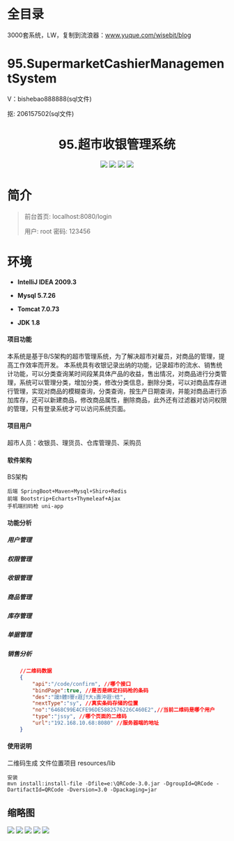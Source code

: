 # 全目录

3000套系统，LW，复制到流浪器：www.yuque.com/wisebit/blog

# 95.SupermarketCashierManagementSystem

<p>V：bishebao888888(sql文件)</p>
<p>抠: 206157502(sql文件)</p>


<p><h1 align="center">95.超市收银管理系统</h1></p>

<p align="center">
	<img src="https://img.shields.io/badge/jdk-1.8-orange.svg"/>
    <img src="https://img.shields.io/badge/springboot-3.x-blue.svg"/>
    <img src="https://img.shields.io/badge/mavne-3.x-blue.svg"/>
    <img src="https://img.shields.io/badge/html-3.x-blue.svg"/>
</p>


# 简介
>
> 
>
> 前台首页: localhost:8080/login
>
> 用户: root   密码: 123456


# 环境

- <b>IntelliJ IDEA 2009.3</b>

- <b>Mysql 5.7.26</b>

- <b>Tomcat 7.0.73</b>

- <b>JDK 1.8</b>

#### 项目功能
本系统是基于B/S架构的超市管理系统，为了解决超市对雇员，对商品的管理，提高工作效率而开发。
本系统具有收银记录出纳的功能，记录超市的流水、销售统计功能，可以分类查询某时间段某具体产品的收益，售出情况，对商品进行分类管理，系统可以管理分类，增加分类，修改分类信息，删除分类，可以对商品库存进行管理，实现对商品的模糊查询，分类查询，按生产日期查询，并能对商品进行添加库存，还可以新建商品，修改商品属性，删除商品，此外还有过滤器对访问权限的管理，只有登录系统才可以访问系统页面。

#### 项目用户
超市人员：收银员、理货员、仓库管理员、采购员

#### 软件架构
BS架构
```
后端 SpringBoot+Maven+Mysql+Shiro+Redis
前端 Bootstrip+Echarts+Thymeleaf+Ajax
手机端扫码枪 uni-app
```

#### 功能分析

#####  用户管理

##### 权限管理

##### 收银管理

##### 商品管理

##### 库存管理

##### 单据管理

##### 销售分析

```json
    //二维码数据
    {
        "api":"/code/confirm", //哪个接口
        "bindPage":true, //是否是绑定扫码枪的条码
        "des":"謾ｶ體ｶ謇ｫ遐∫ｻ大ｮ壽沖遐∵棯",
        "nextType":"sy", //真实条码存储的位置
        "no":"6468C99E4CFE96DE5882576226C460E2",//当前二维码是哪个用户
        "type":"jssy", //哪个页面的二维码
        "url":"192.168.10.68:8080" //服务器端的地址
    }
```

#### 使用说明

二维码生成
文件位置项目 resources/lib

```
安装
mvn install:install-file -Dfile=e:\QRCode-3.0.jar -DgroupId=QRCode -DartifactId=QRCode -Dversion=3.0 -Dpackaging=jar 
```




## 缩略图

![](https://bitwise.oss-cn-heyuan.aliyuncs.com/2024/9/10/5fd2b2cc-1442-49f6-93ef-1dd36ccfc55b.png)
![](https://bitwise.oss-cn-heyuan.aliyuncs.com/2024/9/10/19b47e7b-eb48-4985-8fd2-98e4b25c0860.png)
![](https://bitwise.oss-cn-heyuan.aliyuncs.com/2024/9/10/dafb1d2f-1400-4818-9d81-88dcd6d2619b.png)
![](https://bitwise.oss-cn-heyuan.aliyuncs.com/2024/9/10/d1d6d7df-71b9-4c2e-b149-b092e73f267b.png)
![](https://bitwise.oss-cn-heyuan.aliyuncs.com/2024/9/10/ff61957a-ecb4-421c-84f7-9507611c4327.png)





